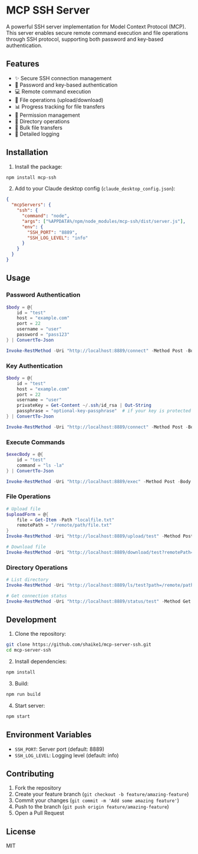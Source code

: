 # MCP SSH Server

A powerful SSH server implementation for Model Context Protocol (MCP). This server enables secure remote command execution and file operations through SSH protocol, supporting both password and key-based authentication.

## Features

- ✨ Secure SSH connection management
- 🔑 Password and key-based authentication
- 💻 Remote command execution
- 📁 File operations (upload/download)
- 📊 Progress tracking for file transfers
- 🔐 Permission management
- 📂 Directory operations
- 🚀 Bulk file transfers
- 📝 Detailed logging

## Installation

1. Install the package:
```bash
npm install mcp-ssh
```

2. Add to your Claude desktop config (`claude_desktop_config.json`):
```json
{
  "mcpServers": {
    "ssh": {
      "command": "node",
      "args": ["%APPDATA%/npm/node_modules/mcp-ssh/dist/server.js"],
      "env": {
        "SSH_PORT": "8889",
        "SSH_LOG_LEVEL": "info"
      }
    }
  }
}

```

## Usage

### Password Authentication
```powershell
$body = @{
    id = "test"
    host = "example.com"
    port = 22
    username = "user"
    password = "pass123"
} | ConvertTo-Json

Invoke-RestMethod -Uri "http://localhost:8889/connect" -Method Post -Body $body -ContentType "application/json"
```

### Key Authentication
```powershell
$body = @{
    id = "test"
    host = "example.com"
    port = 22
    username = "user"
    privateKey = Get-Content ~/.ssh/id_rsa | Out-String
    passphrase = "optional-key-passphrase"  # if your key is protected
} | ConvertTo-Json

Invoke-RestMethod -Uri "http://localhost:8889/connect" -Method Post -Body $body -ContentType "application/json"
```

### Execute Commands
```powershell
$execBody = @{
    id = "test"
    command = "ls -la"
} | ConvertTo-Json

Invoke-RestMethod -Uri "http://localhost:8889/exec" -Method Post -Body $execBody -ContentType "application/json"
```

### File Operations
```powershell
# Upload file
$uploadForm = @{
    file = Get-Item -Path "localfile.txt"
    remotePath = "/remote/path/file.txt"
}
Invoke-RestMethod -Uri "http://localhost:8889/upload/test" -Method Post -Form $uploadForm

# Download file
Invoke-RestMethod -Uri "http://localhost:8889/download/test?remotePath=/remote/path/file.txt" -Method Get -OutFile "downloaded.txt"
```

### Directory Operations
```powershell
# List directory
Invoke-RestMethod -Uri "http://localhost:8889/ls/test?path=/remote/path" -Method Get

# Get connection status
Invoke-RestMethod -Uri "http://localhost:8889/status/test" -Method Get
```

## Development

1. Clone the repository:
```bash
git clone https://github.com/shaike1/mcp-server-ssh.git
cd mcp-server-ssh
```

2. Install dependencies:
```bash
npm install
```

3. Build:
```bash
npm run build
```

4. Start server:
```bash
npm start
```

## Environment Variables

- `SSH_PORT`: Server port (default: 8889)
- `SSH_LOG_LEVEL`: Logging level (default: info)

## Contributing

1. Fork the repository
2. Create your feature branch (`git checkout -b feature/amazing-feature`)
3. Commit your changes (`git commit -m 'Add some amazing feature'`)
4. Push to the branch (`git push origin feature/amazing-feature`)
5. Open a Pull Request

## License

MIT
